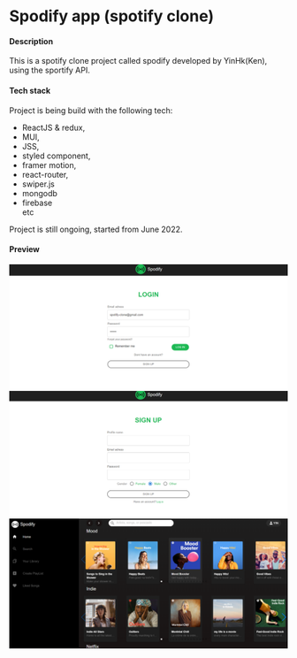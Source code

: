 # Spodify app (spotify clone)

#### Description
This is a spotify clone project called spodify developed by YinHk(Ken), using the sportify API. 

#### Tech stack
Project is being build with the following tech:
- ReactJS & redux, 
- MUI, 
- JSS, 
- styled component,
- framer motion, 
- react-router, 
- swiper.js 
- mongodb
- firebase  
etc

Project is still ongoing, started from June 2022. 

#### Preview 
![](./img/screen2.png)
![](./img/screen3.png)
![](./img/screen1.png)
